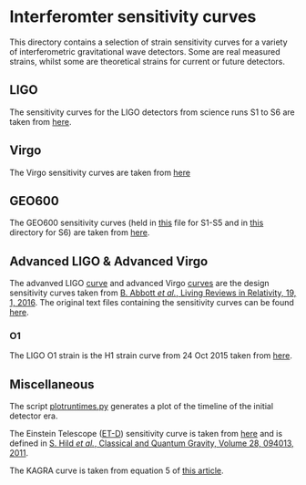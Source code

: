 # Interferomter sensitivity curves

This directory contains a selection of strain sensitivity curves for a variety of interferometric gravitational wave detectors.
Some are real measured strains, whilst some are theoretical strains for current or future detectors.

## LIGO

The sensitivity curves for the LIGO detectors from science runs S1 to S6 are taken from [here](https://labcit.ligo.caltech.edu/~jzweizig/distribution/LSC_Data/).

## Virgo

The Virgo sensitivity curves are taken from [here](http://www.virgo-gw.eu/DataAnalysis/Calibration/Sensitivity/)

## GEO600

The GEO600 sensitivity curves (held in [this](GEOallruns.txt) file for S1-S5 and in [this](S6) directory for S6) are taken from [here](http://www.geo600.org/1032083/GEO600_Sensitivity_Curves).

## Advanced LIGO & Advanced Virgo

The advanved LIGO [curve](aligo_sensitivity.txt) and advanced Virgo [curves](adv_sensitivity.txt) are the design sensitivity curves taken from [B. Abbott _et al._, Living Reviews in Relativity, 19, 1, 2016](http://relativity.livingreviews.org/Articles/lrr-2016-1/). The original text files containing the sensitivity curves can be found [here](https://dcc.ligo.org/LIGO-P1200087-v19/public).

### O1

The LIGO O1 strain is the H1 strain curve from 24 Oct 2015 taken from [here](https://dcc.ligo.org/LIGO-G1600150/public).

## Miscellaneous

The script [plotruntimes.py](plotruntimes.py) generates a plot of the timeline of the initial detector era.

The Einstein Telescope ([ET-D](ET_D_data.txt)) sensitivity curve is taken from [here](http://www.et-gw.eu/etsensitivities) and is defined in  [S. Hild _et al._, Classical and Quantum Gravity, Volume 28, 094013, 2011](http://iopscience.iop.org/article/10.1088/0264-9381/28/9/094013/meta).

The KAGRA curve is taken from equation 5 of [this article](https://arxiv.org/abs/1202.4031).
